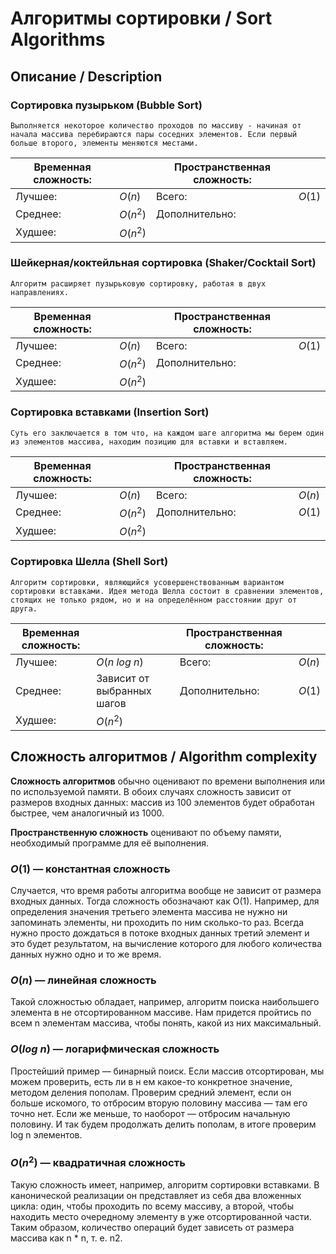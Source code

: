 # Алгоритмы сортировки / Sort Algorithms
## Описание / Description

### Сортировка пузырьком (Bubble Sort)
    Выполняется некоторое количество проходов по массиву - начиная от начала массива перебираются пары соседних элементов. Если первый больше второго, элементы меняются местами.

|Временная сложность:| |Пространственная сложность:| |
|-|-|-|-|
|Лучшее: |$O(n$) |Всего:|$O(1)$| 
|Среднее:|$O(n^2$)|Дополнительно:| |
|Худшее: |$O(n^2$)| | |

### Шейкерная/коктейльная сортировка (Shaker/Cocktail Sort)
    Алгоритм расширяет пузырьковую сортировку, работая в двух направлениях.

|Временная сложность:| |Пространственная сложность:| |
|-|-|-|-|
|Лучшее: |$O(n$) |Всего:|$O(1)$| 
|Среднее:|$O(n^2$)|Дополнительно:| |
|Худшее: |$O(n^2$)| | |

### Сортировка вставками (Insertion Sort)
    Суть его заключается в том что, на каждом шаге алгоритма мы берем один из элементов массива, находим позицию для вставки и вставляем.

|Временная сложность:| |Пространственная сложность:| |
|-|-|-|-|
|Лучшее: |$O(n$) |Всего:|$O(n)$| 
|Среднее:|$O(n^2$)|Дополнительно:|$O(1)$|
|Худшее: |$O(n^2$)| | |

### Сортировка Шелла (Shell Sort)
    Алгоритм сортировки, являющийся усовершенствованным вариантом сортировки вставками. Идея метода Шелла состоит в сравнении элементов, стоящих не только рядом, но и на определённом расстоянии друг от друга.

|Временная сложность:| |Пространственная сложность:| |
|-|-|-|-|
|Лучшее: |$O(n$ $log$ $n$) |Всего:|$O(n)$| 
|Среднее:|Зависит от выбранных шагов|Дополнительно:|$O(1)$|
|Худшее: |$O(n^2$)| | |


## Сложность алгоритмов / Algorithm complexity

<b>Сложность алгоритмов</b>  обычно оценивают по времени выполнения или по используемой памяти. В обоих случаях сложность зависит от размеров входных данных: массив из 100 элементов будет обработан быстрее, чем аналогичный из 1000. 

<b>Пространственную сложность</b>  оценивают по объему памяти, необходимый программе для её выполнения.

### $O(1)$ — константная сложность
Случается, что время работы алгоритма вообще не зависит от размера входных данных. Тогда сложность обозначают как O(1). Например, для определения значения третьего элемента массива не нужно ни запоминать элементы, ни проходить по ним сколько-то раз. Всегда нужно просто дождаться в потоке входных данных третий элемент и это будет результатом, на вычисление которого для любого количества данных нужно одно и то же время.

### $O(n)$ — линейная сложность
Такой сложностью обладает, например, алгоритм поиска наибольшего элемента в не отсортированном массиве. Нам придется пройтись по всем n элементам массива, чтобы понять, какой из них максимальный.

### $O(log$ $n)$ — логарифмическая сложность
Простейший пример — бинарный поиск. Если массив отсортирован, мы можем проверить, есть ли в н ем какое-то конкретное значение, методом деления пополам. Проверим средний элемент, если он больше искомого, то отбросим вторую половину массива — там его точно нет. Если же меньше, то наоборот — отбросим начальную половину. И так будем продолжать делить пополам, в итоге проверим log n элементов.

### $O(n^2)$ — квадратичная сложность
Такую сложность имеет, например, алгоритм сортировки вставками. В канонической реализации он представляет из себя два вложенных цикла: один, чтобы проходить по всему массиву, а второй, чтобы находить место очередному элементу в уже отсортированной части. Таким образом, количество операций будет зависеть от размера массива как n * n, т. е. n2.

<!--## Приложение / App
--------------------------->
<!--Gif-->
<!--![Alt Text]()-->
